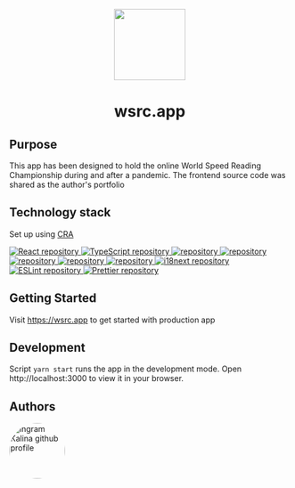 <p align="center">
  <img src="https://api.wsrc.app/assets/graphics/logo.png" height="128">
  <h1 align="center">wsrc.app</h1>
</p>

## Purpose

This app has been designed to hold the online World Speed Reading Championship during and after a pandemic. The frontend source code was shared as the author's portfolio

## Technology stack

Set up using <a aria-label="create-react-app" href="https://create-react-app.dev/">CRA</a>

<a aria-label="React" href="https://github.com/facebook/react/">
  <img alt="React repository" src="https://img.shields.io/badge/-React-black">
</a>
<a aria-label="TypeScript" href="https://github.com/microsoft/TypeScript">
  <img alt="TypeScript repository" src="https://img.shields.io/badge/-TypeScript-black">
</a>
<a aria-label="Ant Design" href="https://github.com/ant-design/ant-design">
  <img alt=" repository" src="https://img.shields.io/badge/-Ant Design-black">
</a>
<a aria-label="styled-components" href="https://github.com/styled-components/styled-components">
  <img alt=" repository" src="https://img.shields.io/badge/-styled--components-black">
</a>
<a aria-label="tailwindcss" href="https://github.com/tailwindlabs/tailwindcss">
  <img alt=" repository" src="https://img.shields.io/badge/-tailwindcss-black">
</a>
<a aria-label="React Query" href="https://github.com/tanstack/query">
  <img alt=" repository" src="https://img.shields.io/badge/-React Query-black">
</a>
<a aria-label="Recoil" href="https://github.com/facebookexperimental/Recoil">
  <img alt=" repository" src="https://img.shields.io/badge/-Recoil-black">
</a>
<a aria-label="i18next" href="https://github.com/i18next/i18next">
  <img alt="i18next repository" src="https://img.shields.io/badge/-i18next-black">
</a>
<a aria-label="ESLint" href="https://github.com/eslint/eslint">
  <img alt="ESLint repository" src="https://img.shields.io/badge/-ESLint-black">
</a>
<a aria-label="Prettier" href="https://github.com/prettier/prettier">
  <img alt="Prettier repository" src="https://img.shields.io/badge/-Prettier-black">
</a>

## Getting Started

Visit <a aria-label="wsrc.app auth page" href="https://wsrc.app">https://wsrc.app</a> to get started with production app

## Development

Script `yarn start` runs the app in the development mode.
Open http://localhost:3000 to view it in your browser.

## Authors

<a aria-label="Ingram Kalina github profile" href="https://github.com/ingrqm/">
  <img src="https://avatars.githubusercontent.com/u/51913097?v=4" style="border-radius: 50%;" width="100px;" alt="Ingram Kalina github profile" />
</a>
